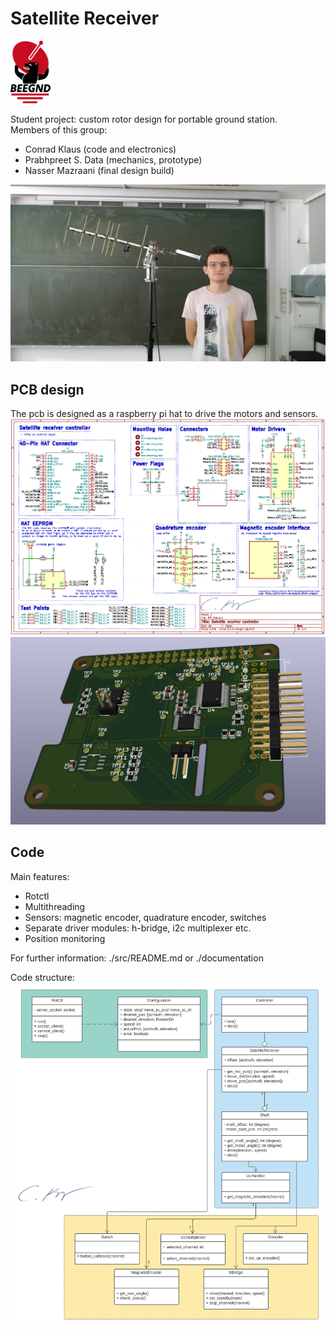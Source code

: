 # Satellite Receiver

<img src="documentation/art/beegnd_icon_tongue.png" alt="BEEGND IMG" height="100"/>

Student project: custom rotor design for portable ground station. \
Members of this group:
- Conrad Klaus (code and electronics)
- Prabhpreet S. Data (mechanics, prototype)
- Nasser Mazraani (final design build)

<img src="documentation/art/finalProduct.jpeg" alt="Satellite Receiver img" width="700"/>

## PCB design
The pcb is designed as a raspberry pi hat to drive the motors and sensors.\
<img src="documentation/art/pcbSchematic.png" alt="Pcb Schematic" width="700"/>\
<img src="documentation/art/PCB.png" alt="Pcb Image" width="700"/>

## Code
Main features:
- Rotctl
- Multithreading
- Sensors: magnetic encoder, quadrature
encoder, switches
- Separate driver modules: h-bridge, i2c
multiplexer etc.
- Position monitoring

For further information: ./src/README.md or ./documentation

Code structure: \
<img src="./documentation/art/SatelliteReceiver.png" alt="Code structure" width="700"/>
